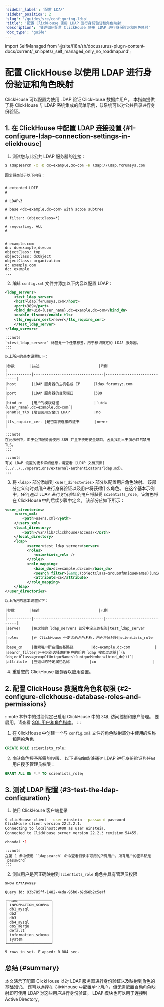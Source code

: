 ```yaml
---
'sidebar_label': '配置 LDAP'
'sidebar_position': 2
'slug': '/guides/sre/configuring-ldap'
'title': '配置 ClickHouse 使用 LDAP 进行身份验证和角色映射'
'description': '描述如何配置 ClickHouse 使用 LDAP 进行身份验证和角色映射'
'doc_type': 'guide'
---
```


import SelfManaged from '@site/i18n/zh/docusaurus-plugin-content-docs/current/_snippets/_self_managed_only_no_roadmap.md';


# 配置 ClickHouse 以使用 LDAP 进行身份验证和角色映射

<SelfManaged />

ClickHouse 可以配置为使用 LDAP 验证 ClickHouse 数据库用户。 本指南提供了将 ClickHouse 与 LDAP 系统集成的简单示例，该系统可以对公共目录进行身份验证。

## 1. 在 ClickHouse 中配置 LDAP 连接设置 {#1-configure-ldap-connection-settings-in-clickhouse}

1. 测试您与此公共 LDAP 服务器的连接：
```bash
$ ldapsearch -x -b dc=example,dc=com -H ldap://ldap.forumsys.com
```

    回复将类似于以下内容：
```response

# extended LDIF
#

# LDAPv3

# base <dc=example,dc=com> with scope subtree

# filter: (objectclass=*)

# requesting: ALL
#


# example.com
dn: dc=example,dc=com
objectClass: top
objectClass: dcObject
objectClass: organization
o: example.com
dc: example
...
```

2. 编辑 `config.xml` 文件并添加以下内容以配置 LDAP：
```xml
<ldap_servers>
    <test_ldap_server>
    <host>ldap.forumsys.com</host>
    <port>389</port>
    <bind_dn>uid={user_name},dc=example,dc=com</bind_dn>
    <enable_tls>no</enable_tls>
    <tls_require_cert>never</tls_require_cert>
    </test_ldap_server>
</ldap_servers>
```

    :::note
    `<test_ldap_server>` 标签是一个任意标签，用于标识特定的 LDAP 服务器。
    :::

    以上所用的基本设置如下：

    |参数       |描述                           |示例                        |
    |-----------|--------------------------------|-----------------------------|
    |host       |LDAP 服务器的主机名或 IP      |ldap.forumsys.com            |
    |port       |LDAP 服务器的目录端口         |389                          |
    |bind_dn    |用户的模板路径                |`uid={user_name},dc=example,dc=com`|
    |enable_tls |是否使用安全的 LDAP           |no                           |
    |tls_require_cert |是否需要连接的证书       |never                        |

    :::note
    在此示例中，由于公共服务器使用 389 并且不使用安全端口，因此我们出于演示目的禁用 TLS。
    :::

    :::note
    有关 LDAP 设置的更多详细信息，请查看 [LDAP 文档页面](../../../operations/external-authenticators/ldap.md)。
    :::

3. 将 `<ldap>` 部分添加到 `<user_directories>` 部分以配置用户角色映射。 该部分定义何时对用户进行身份验证以及用户将获得什么角色。 在这个基本示例中，任何通过 LDAP 进行身份验证的用户将获得 `scientists_role`，该角色将在 ClickHouse 中的后续步骤中定义。 该部分应如下所示：
```xml
<user_directories>
    <users_xml>
        <path>users.xml</path>
    </users_xml>
    <local_directory>
        <path>/var/lib/clickhouse/access/</path>
    </local_directory>
    <ldap>
          <server>test_ldap_server</server>
          <roles>
             <scientists_role />
          </roles>
          <role_mapping>
             <base_dn>dc=example,dc=com</base_dn>
             <search_filter>(&amp;(objectClass=groupOfUniqueNames)(uniqueMember={bind_dn}))</search_filter>
             <attribute>cn</attribute>
          </role_mapping>
    </ldap>
</user_directories>
```

    以上所用的基本设置如下：

    |参数       |描述                           |示例                        |
    |-----------|--------------------------------|-----------------------------|
    |server     |在之前的 ldap_servers 部分中定义的标签|test_ldap_server           |
    |roles      |在 ClickHouse 中定义的角色名称，用户将映射到|scientists_role            |
    |base_dn    |搜索用户所在组的基路径        |dc=example,dc=com           |
    |search_filter|用于识别选择映射用户的组的 ldap 搜索过滤器|`(&(objectClass=groupOfUniqueNames)(uniqueMember={bind_dn}))`|
    |attribute  |应返回的特定属性名称         |cn                          |

4. 重启您的 ClickHouse 服务器以应用设置。

## 2. 配置 ClickHouse 数据库角色和权限 {#2-configure-clickhouse-database-roles-and-permissions}

:::note
本节中的过程假定已启用 ClickHouse 中的 SQL 访问控制和账户管理。 要启用，请查看 [SQL 用户和角色指南](index.md)。
:::

1. 在 ClickHouse 中创建一个与 `config.xml` 文件的角色映射部分中使用的名称相同的角色
```sql
CREATE ROLE scientists_role;
```

2. 向该角色授予所需的权限。 以下语句向能够通过 LDAP 进行身份验证的任何用户授予管理员权限：
```sql
GRANT ALL ON *.* TO scientists_role;
```

## 3. 测试 LDAP 配置 {#3-test-the-ldap-configuration}

1. 使用 ClickHouse 客户端登录
```bash
$ clickhouse-client --user einstein --password password
ClickHouse client version 22.2.2.1.
Connecting to localhost:9000 as user einstein.
Connected to ClickHouse server version 22.2.2 revision 54455.

chnode1 :)
```

    :::note
    在第 1 步中使用 `ldapsearch` 命令查看目录中可用的所有用户，所有用户的密码都是 `password`
    :::

2. 测试用户是否正确映射到 `scientists_role` 角色并具有管理员权限
```sql
SHOW DATABASES
```

```response
Query id: 93b785ff-1482-4eda-95b0-b2d68b2c5e0f

┌─name───────────────┐
│ INFORMATION_SCHEMA │
│ db1_mysql          │
│ db2                │
│ db3                │
│ db4_mysql          │
│ db5_merge          │
│ default            │
│ information_schema │
│ system             │
└────────────────────┘

9 rows in set. Elapsed: 0.004 sec.
```

## 总结 {#summary}
本文演示了配置 ClickHouse 以对 LDAP 服务器进行身份验证以及映射到角色的基础知识。 还可以选择在 ClickHouse 中配置单个用户，但无需配置自动角色映射即可使用 LDAP 对这些用户进行身份验证。 LDAP 模块也可以用于连接到 Active Directory。
